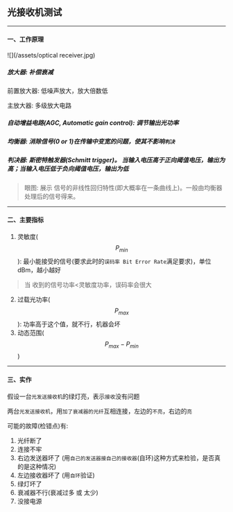 ## 光接收机测试

___

#### 一、工作原理

![](/assets/optical receiver.jpg)

##### 放大器: 补偿衰减

前置放大器: 低噪声放大，放大倍数低

主放大器: 多级放大电路

##### 自动增益电路(AGC, Automatic gain control): 调节输出光功率

##### 均衡器: 消除信号(0 or 1)在传输中变宽的问题，使其不影响`判决`

##### 判决器: 斯密特触发器(Schmitt trigger)。 当输入电压高于正向阈值电压，输出为高；当输入电压低于负向阈值电压，输出为低

> 眼图: 展示 信号的非线性回归特性(即大概率在一条曲线上)。一般由均衡器处理后的信号得来。

___

#### 二、主要指标

1. 灵敏度($$P_{min}$$): 最小能接受的信号(要求此时的`误码率 Bit Error Rate`满足要求)，单位dBm，越小越好
> 当 收到的信号功率<灵敏度功率，误码率会很大
2. 过载光功率($$P_{max}$$): 功率高于这个值，就不行，机器会坏
3. 动态范围($$P_{max} - P_{min}$$)

___

#### 三、实作

假设一台`光发送接收机`的绿灯亮，表示`接收`没有问题

两台`光发送接收机`，用`加了衰减器的光纤`互相连接，左边的`不亮`，右边的`亮`

可能的故障(检错点)有:

1. 光纤断了
2. 连接不牢
3. 右边发送器坏了 (用`自己的发送器接自己的接收器`(自环)这种方式来检验，是否真的是这种情况)
4. 左边接收器坏了 (用`自环`验证)
5. 绿灯坏了
6. 衰减器不行(衰减过多 或 太少)
7. 没接电源